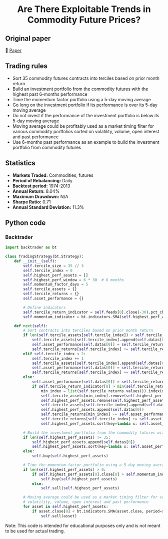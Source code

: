 <div align="center">
  <h1>Are There Exploitable Trends in Commodity Future Prices?</h1>
</div>

## Original paper

📕 [Paper](https://papers.ssrn.com/sol3/papers.cfm?abstract_id=2565536)

## Trading rules

- Sort 35 commodity futures contracts into terciles based on prior month return
- Build an investment portfolio from the commodity futures with the highest past 6-months performance
- Time the momentum factor portfolio using a 5-day moving average
- Go long on the investment portfolio if its performance is over its 5-day moving average
- Do not invest if the performance of the investment portfolio is below its 5-day moving average
- Moving average could be profitably used as a market timing filter for various commodity portfolios sorted on volatility, volume, open interest and past performance
- Use 6-months past performance as an example to build the investment portfolio from commodity futures

## Statistics

- **Markets Traded:** Commodities, futures
- **Period of Rebalancing:** Daily
- **Backtest period:** 1974-2013
- **Annual Return:** 8.04%
- **Maximum Drawdown:** N/A
- **Sharpe Ratio:** 0.71
- **Annual Standard Deviation:** 11.3%

## Python code

### Backtrader

```python
import backtrader as bt

class TradingStrategy(bt.Strategy):
    def __init__(self):
        self.tercile_size = 35 // 3
        self.tercile_index = 0
        self.highest_perf_assets = []
        self.highest_perf_window = 6 * 30  # 6 months
        self.momentum_factor_days = 5
        self.tercile_assets = {}
        self.tercile_returns = {}
        self.asset_performance = {}

        # Define indicators
        self.tercile_return_indicator = self.feeds[0].close(-30).pct_change(periods=30)
        self.momentum_indicator = bt.indicators.SMA(self.highest_perf_assets[0].close, period=self.momentum_factor_days)

    def next(self):
        # Sort contracts into terciles based on prior month return
        if len(self.tercile_assets[self.tercile_index]) < self.tercile_size:
            self.tercile_assets[self.tercile_index].append(self.datas[0])
            self.asset_performance[self.datas[0]] = self.tercile_return_indicator[0]
            self.tercile_returns[self.tercile_index] += self.tercile_return_indicator[0]
        elif self.tercile_index < 2:
            self.tercile_index += 1
            self.tercile_assets[self.tercile_index].append(self.datas[0])
            self.asset_performance[self.datas[0]] = self.tercile_return_indicator[0]
            self.tercile_returns[self.tercile_index] += self.tercile_return_indicator[0]
        else:
            self.asset_performance[self.datas[0]] = self.tercile_return_indicator[0]
            if self.tercile_return_indicator[0] > min(self.tercile_returns.values()):
                min_index = list(self.tercile_returns.values()).index(min(self.tercile_returns.values()))
                self.tercile_assets[min_index].remove(self.highest_perf_assets[0])
                self.highest_perf_assets.remove(self.highest_perf_assets[0])
                self.tercile_assets[self.tercile_index].append(self.datas[0])
                self.highest_perf_assets.append(self.datas[0])
                self.tercile_returns[min_index] -= self.asset_performance[self.highest_perf_assets[0]]
                self.tercile_returns[self.tercile_index] += self.asset_performance[self.highest_perf_assets[0]]
                self.highest_perf_assets.sort(key=lambda x: self.asset_performance[x], reverse=True)

        # Build the investment portfolio from the commodity futures with the highest past 6-months performance
        if len(self.highest_perf_assets) != 35:
            self.highest_perf_assets.append(self.datas[0])
            self.highest_perf_assets.sort(key=lambda x: self.asset_performance[x], reverse=True)
        else:
            self.buy(self.highest_perf_assets)

        # Time the momentum factor portfolio using a 5-day moving average
        if len(self.highest_perf_assets) > 0:
            if self.highest_perf_assets[0].close[0] > self.momentum_indicator[0]:
                self.buy(self.highest_perf_assets)
            else:
                self.sell(self.highest_perf_assets)

        # Moving average could be used as a market timing filter for various commodity portfolios sorted on
        # volatility, volume, open interest and past performance
        for asset in self.highest_perf_assets:
            if asset.close[0] < bt.indicators.SMA(asset.close, period=self.momentum_factor_days):
                self.sell(asset)
```

Note: This code is intended for educational purposes only and is not meant to be used for actual trading.